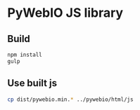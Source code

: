 # PyWebIO JS library

## Build

```bash
npm install
gulp
```

## Use built js

```bash
cp dist/pywebio.min.* ../pywebio/html/js
```